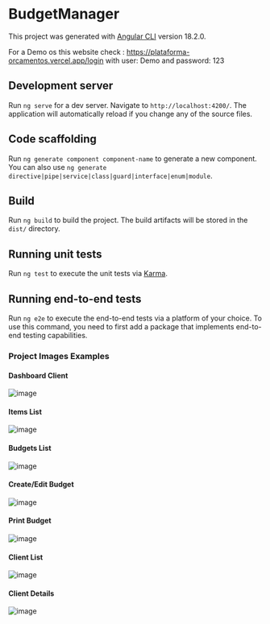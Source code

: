 # BudgetManager

This project was generated with [Angular CLI](https://github.com/angular/angular-cli) version 18.2.0.

For a Demo os this website check : https://plataforma-orcamentos.vercel.app/login with user: Demo and password: 123


## Development server

Run `ng serve` for a dev server. Navigate to `http://localhost:4200/`. The application will automatically reload if you change any of the source files.

## Code scaffolding

Run `ng generate component component-name` to generate a new component. You can also use `ng generate directive|pipe|service|class|guard|interface|enum|module`.

## Build

Run `ng build` to build the project. The build artifacts will be stored in the `dist/` directory.

## Running unit tests

Run `ng test` to execute the unit tests via [Karma](https://karma-runner.github.io).

## Running end-to-end tests

Run `ng e2e` to execute the end-to-end tests via a platform of your choice. To use this command, you need to first add a package that implements end-to-end testing capabilities.

### Project Images Examples

#### Dashboard Client
![image](https://github.com/user-attachments/assets/a5dc982c-9a53-49e5-9f48-88865185431b)

#### Items List
![image](https://github.com/user-attachments/assets/b881828f-12bb-4904-abf5-55657c6ae592)

#### Budgets List
![image](https://github.com/user-attachments/assets/1a15e209-abc2-4001-a270-96583dc7065c)

#### Create/Edit Budget
![image](https://github.com/user-attachments/assets/7dd9364b-d152-4fcb-ad47-b01fe9eeba94)

#### Print Budget
![image](https://github.com/user-attachments/assets/e8a109b2-6f91-446b-a09e-7cd04be1d981)

#### Client List
![image](https://github.com/user-attachments/assets/df667cc8-6817-4ab3-b4f3-afce3555c70d)

#### Client Details
![image](https://github.com/user-attachments/assets/8b2fe930-c074-48f3-ad85-683308816e48)

